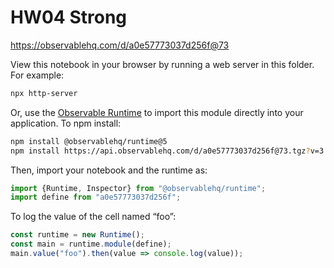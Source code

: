 # HW04 Strong

https://observablehq.com/d/a0e57773037d256f@73

View this notebook in your browser by running a web server in this folder. For
example:

~~~sh
npx http-server
~~~

Or, use the [Observable Runtime](https://github.com/observablehq/runtime) to
import this module directly into your application. To npm install:

~~~sh
npm install @observablehq/runtime@5
npm install https://api.observablehq.com/d/a0e57773037d256f@73.tgz?v=3
~~~

Then, import your notebook and the runtime as:

~~~js
import {Runtime, Inspector} from "@observablehq/runtime";
import define from "a0e57773037d256f";
~~~

To log the value of the cell named “foo”:

~~~js
const runtime = new Runtime();
const main = runtime.module(define);
main.value("foo").then(value => console.log(value));
~~~
